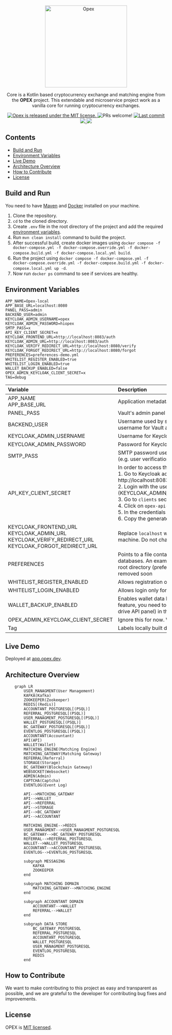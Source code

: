 <p align="center">
    <br />
    <img width="256px" src="https://opex.dev/assets/img/opex/opexLogoPlus.svg" alt="Opex" title="Opex">
    <br />
</p>

<p align="center">
Core is a Kotlin based cryptocurrency exchange and matching engine from the <b>OPEX</b> project. This extendable and
microservice project work as a vanilla core for running cryptocurrency exchanges.
</p>

<p align="center">
    <a href="https://github.com/opexdev/core/blob/main/LICENSE" target="_blank">
        <img src="https://img.shields.io/badge/license-MIT-blue.svg" alt="Opex is released under the MIT license." />
    </a>
    <a>
        <img src="https://img.shields.io/badge/PRs-welcome-brightgreen.svg" alt="PRs welcome!" />
    </a>
    <a href="https://github.com/opexdev/core/last-commit" target="_blank">
        <img src="https://img.shields.io/github/last-commit/opexdev/core? style=flat-square" alt="Last commit">
    </a>
    <a href="https://github.com/opexdev/core/issues" target="_blank">
        <img src="https://img.shields.io/github/issues/opexdev/core? style=flat-square"/>
    </a>
    <a href="https://app.opex.dev" target="_blank">
        <img src="https://img.shields.io/website?url=https://app.opex.dev&logo=react&label=app.opex.dev" style=flat-square/>
    </a>
</p>

## Contents

- [Build and Run](#build-and-run)
- [Environment Variables](#environment-variables)
- [Live Demo](#live-demo)
- [Architecture Overview](#overview)
- [How to Contribute](#how-to-contribute)
- [License](#license)

## <a name="build-and-run"></a>Build and Run

You need to have [Maven](https://maven.apache.org) and [Docker](https://www.docker.com) installed on your machine.

1. Clone the repository.
2. `cd` to the cloned directory.
3. Create `.env` file in the root directory of the project and add the required [environment variables](#environment-variables).
4. Run `mvn clean install` command to build the project.
5. After successful build, create docker images using `docker compose -f docker-compose.yml -f docker-compose.override.yml -f docker-compose.build.yml -f docker-compose.local.yml build`.
6. Run the project using `docker compose -f docker-compose.yml -f docker-compose.override.yml -f docker-compose.build.yml -f docker-compose.local.yml up -d`.
7. Now run `docker ps` command to see if services are healthy.


## <a name="environment-variables"></a>Environment Variables
```
APP_NAME=Opex-local
APP_BASE_URL=localhost:8080
PANEL_PASS=admin
BACKEND_USER=admin
KEYCLOAK_ADMIN_USERNAME=opex
KEYCLOAK_ADMIN_PASSWORD=hiopex
SMTP_PASS=x
API_KEY_CLIENT_SECRET=x
KEYCLOAK_FRONTEND_URL=http://localhost:8083/auth
KEYCLOAK_ADMIN_URL=http://localhost:8083/auth
KEYCLOAK_VERIFY_REDIRECT_URL=http://localhost:8080/verify
KEYCLOAK_FORGOT_REDIRECT_URL=http://localhost:8080/forgot
PREFERENCES=preferences-demo.yml
WHITELIST_REGISTER_ENABLED=true
WHITELIST_LOGIN_ENABLED=true
WALLET_BACKUP_ENABLED=false
OPEX_ADMIN_KEYCLOAK_CLIENT_SECRET=x
TAG=debug
```
| Variable                                                                                                            | Description                                                                                                                                                                                                                                                                                                                                                                                                                                                                                                                                                  |
|:--------------------------------------------------------------------------------------------------------------------|:-------------------------------------------------------------------------------------------------------------------------------------------------------------------------------------------------------------------------------------------------------------------------------------------------------------------------------------------------------------------------------------------------------------------------------------------------------------------------------------------------------------------------------------------------------------|
| APP_NAME<br/>APP_BASE_URL                                                                                           | Application metadata used by Keycloak                                                                                                                                                                                                                                                                                                                                                                                                                                                                                                                        |
| PANEL_PASS                                                                                                          | Vault's admin panel password                                                                                                                                                                                                                                                                                                                                                                                                                                                                                                                                 |
| BACKEND_USER                                                                                                        | Username used by services to access vault data. Also used as the username for Vault admin panel                                                                                                                                                                                                                                                                                                                                                                                                                                                              |
| KEYCLOAK_ADMIN_USERNAME                                                                                             | Username for Keycloak admin panel                                                                                                                                                                                                                                                                                                                                                                                                                                                                                                                            |
| KEYCLOAK_ADMIN_PASSWORD                                                                                             | Password for Keycloak admin panel                                                                                                                                                                                                                                                                                                                                                                                                                                                                                                                            |
| SMTP_PASS                                                                                                           | SMTP password used by keycloak to send emails for various operations (e.g. user verification, reset password)                                                                                                                                                                                                                                                                                                                                                                                                                                                |
| API_KEY_CLIENT_SECRET                                                                                               | In order to access the api key feature, please follow the steps below:</br>1. Go to Keycloak admin panel located at http://localhost:8083/auth/admin/master/console/#/realms/opex/clients <br/>2. Login with the username and password you provided in the `.env` file (KEYCLOAK_ADMIN_USERNAME and KEYCLOAK_ADMIN_PASSWORD)<br/>3. Go to `clients` section on the left menu </br>4. Click on `opex-api-key` client </br>5. In the credentials section, click on `Regenerate Secret` button </br>6. Copy the generated secret and paste it into this section |
| KEYCLOAK_FRONTEND_URL<br/>KEYCLOAK_ADMIN_URL<br/>KEYCLOAK_VERIFY_REDIRECT_URL<br/>KEYCLOAK_FORGOT_REDIRECT_URL      | Replace `localhost` with your server's IP if you're not running on local machine. Do not change the rest.                                                                                                                                                                                                                                                                                                                                                                                                                                                    |
| PREFERENCES                                                                                                         | Points to a file containing seed data used to by modules to initialize their databases. An example of this file is provided and is available inside the root directory (preferences-demo.yml). It's deprecated and will be removed soon                                                                                                                                                                                                                                                                                                                      |
| WHITELIST_REGISTER_ENABLED                                                                                          | Allows registration only for whitelisted emails                                                                                                                                                                                                                                                                                                                                                                                                                                                                                                              |
| WHITELIST_LOGIN_ENABLED                                                                                             | Allows login only for whitelisted emails                                                                                                                                                                                                                                                                                                                                                                                                                                                                                                                     |
| WALLET_BACKUP_ENABLED                                                                                               | Enables wallet data backup to google drive folder. In order to use this feature, you need to have `drive-key.json` file (obtained from google drive API panel) in the root directory of project                                                                                                                                                                                                                                                                                                                                                              |
| OPEX_ADMIN_KEYCLOAK_CLIENT_SECRET                                                                                   | Ignore this for now. Will be removed soon                                                                                                                                                                                                                                                                                                                                                                                                                                                                                                                    |
| Tag                                                                                                                 | Labels locally built docker images                                                                                                                                                                                                                                                                                                                                                                                                                                                                                                                           |

## <a name="live-demo"></a>Live Demo

Deployed at [app.opex.dev](https://app.opex.dev).

## <a name="overview"></a>Architecture Overview

```mermaid
    graph LR
        USER_MANAGMENT(User Management)
        KAFKA(Kafka)
        ZOOKEEPER(Zookeeper)
        REDIS[(Redis)]
        ACCOUNTANT_POSTGRESQL[(PSQL)]
        REFERRAL_POSTGRESQL[(PSQL)]
        USER_MANAGMENT_POSTGRESQL[(PSQL)]
        WALLET_POSTGRESQL[(PSQL)]
        BC_GATEWAY_POSTGRESQL[(PSQL)]
        EVENTLOG_POSTGRESQL[(PSQL)]
        ACCOUNTANT(Accountant)
        API(API)
        WALLET(Wallet)
        MATCHING_ENGINE(Matching Engine)
        MATCHING_GATEWAY(Matching Gateway)
        REFERRAL(Referral)
        STORAGE(Storage)
        BC_GATEWAY(Blockchain Gateway)
        WEBSOCKET(Websocket)
        ADMIN(Admin)
        CAPTCHA(Captcha)
        EVENTLOG(Event Log)
                
        API-->MATCHING_GATEWAY
        API-->WALLET
        API-->REFERRAL
        API-->STORAGE
        API-->BC_GATEWAY
        API-->ACCOUNTANT
        
        MATCHING_ENGINE-->REDIS
        USER_MANAGMENT-->USER_MANAGMENT_POSTGRESQL
        BC_GATEWAY-->BC_GATEWAY_POSTGRESQL
        REFERRAL-->REFERRAL_POSTGRESQL
        WALLET-->WALLET_POSTGRESQL
        ACCOUNTANT-->ACCOUNTANT_POSTGRESQL
        EVENTLOG-->EVENTLOG_POSTGRESQL
        
        subgraph MESSAGING
            KAFKA
            ZOOKEEPER
        end
        
        subgraph MATCHING DOMAIN
            MATCHING_GATEWAY-->MATCHING_ENGINE
        end
        
        subgraph ACCOUNTANT DOMAIN
            ACCOUNTANT-->WALLET
            REFERRAL-->WALLET
        end
        
        subgraph DATA STORE
            BC_GATEWAY_POSTGRESQL
            REFERRAL_POSTGRESQL
            ACCOUNTANT_POSTGRESQL
            WALLET_POSTGRESQL
            USER_MANAGMENT_POSTGRESQL
            EVENTLOG_POSTGRESQL
            REDIS
        end
```

## <a name="how-to-contribute"></a>How to Contribute

We want to make contributing to this project as easy and transparent as possible, and we are grateful to the developer
for contributing bug fixes and improvements.

## <a name="license"></a>License

OPEX is [MIT licensed](https://github.com/opexdev/core/blob/main/LICENSE).
